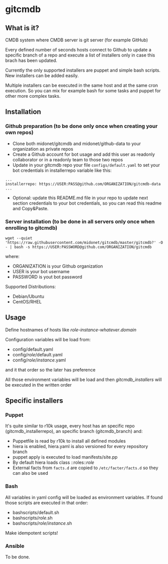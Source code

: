 # gitcmdb
## What is it?

CMDB system where CMDB server is git server (for example GitHub)

Every defined number of seconds hosts connect to Github to update a specific branch of a repo and execute a list of installers only in case this brach has been updated.

Currently the only supported installers are puppet and simple bash scripts. New installers can be added easily.

Multiple installers can be executed in the same host and at the same cron execution. So you can mix for example bash for some tasks and puppet for other more complex tasks.


## Installation
### Github preparation (to be done only once when creating your own repos)
* Clone both midonet/gitcmdb and midonet/github-data to your organization as private repos
* Create a Github account for bot usage and add this user as readonly collaborator or in a readonly team to those two repos
* Update in your gitcmdb repo your file `configs/default.yaml` to set your bot credentials in installerrepo variable like this:
```
...
installerrepo: https://USER:PASS@github.com/ORGANIZATION/gitcmdb-data
...
```
* Optional: update this README.md file in your repo to update next section credentials to your bot credentials, so you can read this readme and Copy&Paste.
### Server installation (to be done in all servers only once when enrolling to gitcmdb)
```
wget --quiet 'https://raw.githubusercontent.com/midonet/gitcmdb/master/gitcmdb?' -O - | bash -s https://USER:PASSWORD@github.com/ORGANIZATION/gitcmdb
```
where:
* ORGANIZATION is your Github organization
* USER is your bot username
* PASSWORD is yout bot password

Supported Distributions:
* Debian/Ubuntu
* CentOS/RHEL

## Usage
Define hostnames of hosts like *role*-*instance*-*whatever*.*domain*

Configuration variables will be load from:
* config/default.yaml
* config/*role*/default.yaml
* config/*role*/*instance*.yaml

and it that order so the later has preference

All those environment variables will be load and then *gitcmdb_installers* will be executed in the written order

## Specific installers
### Puppet
It's quite similar to r10k usage, every host has an specific repo (gitcmdb_installerrepo), an specific branch (gitcmdb_branch) and:
* Puppetfile is read by r10k to install all defined modules
* hiera is enabled, hiera.yaml is also versioned for every repository branch
* puppet apply is executed to load manifests/site.pp
* By default hiera loads class ::roles::*role*
* External facts from `facts.d` are copied to `/etc/facter/facts.d` so they can also be used

### Bash
All variables in yaml config will be loaded as environment variables.
If found those scripts are executed in that order:
* bashscripts/default.sh
* bashscripts/*role*.sh
* bashscripts/*role*/*instance*.sh

Make idempotent scripts!

### Ansible
To be done.
